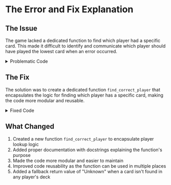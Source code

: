 
# The Error and Fix Explanation

## The Issue
The game lacked a dedicated function to find which player had a specific card. This made it difficult to identify and communicate which player should have played the lowest card when an error occurred.

<details>
<summary>Problematic Code</summary>

```python
def game_loop(players):
    # ...code...
    
    if not check_lowest_possible(players, chosen_card):
        remaining_cards = get_all_remaining_cards(players)
        lowest_card = min(remaining_cards)
        correct_player = "Unknown"
        
        # Inefficient inline code to find the player with the lowest card
        for p in players:
            if lowest_card in p["deck"]:
                correct_player = p["name"]
                break
                
        typingprint(f"Wrong move! {player['name']} played an incorrect card. Game over.")
        typingprint(f"The correct card to play was {lowest_card}, and it should have been played by {correct_player}.")
        return
```
</details>

## The Fix
The solution was to create a dedicated function `find_correct_player` that encapsulates the logic for finding which player has a specific card, making the code more modular and reusable.

<details>
<summary>Fixed Code</summary>

```python
def find_correct_player(players, card):
    """
    Finds which player has a specific card.
    
    Args:
        players (list): List of player dictionaries
        card (int): The card to search for
        
    Returns:
        str: The name of the player who has the card
    """
    for player in players:
        if card in player["deck"]:
            return player["name"]
    return "Unknown"  # Fallback if not found

def game_loop(players):
    # ...code...
    
    if not check_lowest_possible(players, chosen_card):
        remaining_cards = get_all_remaining_cards(players)
        lowest_card = min(remaining_cards)
        correct_player = find_correct_player(players, lowest_card)
        
        typingprint(f"Wrong move! {player['name']} played an incorrect card. Game over.")
        typingprint(f"The correct card to play was {lowest_card}, and it should have been played by {correct_player}.")
        return
```
</details>

## What Changed
1. Created a new function `find_correct_player` to encapsulate player lookup logic
2. Added proper documentation with docstrings explaining the function's purpose
3. Made the code more modular and easier to maintain
4. Improved code reusability as the function can be used in multiple places
5. Added a fallback return value of "Unknown" when a card isn't found in any player's deck
